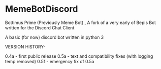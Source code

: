 # MemeBotDiscord
Bottimus Prime (Previously Meme Bot) , A fork of a very early of Bepis Bot written for the Discord Chat Client


A basic (for now) discord bot written in python 3

VERSION HISTORY-

0.4a - first public release
0.5a - text and compatibility fixes (with logging temp removed)
0.5f - emergency fix of 0.5a
